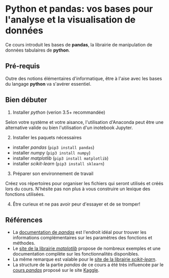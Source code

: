 # Python et pandas: vos bases pour l'analyse et la visualisation de données

Ce cours introduit les bases de **pandas**, la librairie de manipulation de données tabulaires de **python**.

## Pré-requis

Outre des notions élémentaires d'informatique, être à l'aise avec les bases du langage **python** va s'avérer essentiel.

## Bien débuter

1. Installer *python* (verion 3.5+ recommandée)

Selon votre système et votre aisance, l'utilisation d'Anaconda peut être une alternative valide ou bien l'utilisation d'un inotebook Jupyter.

2. Installer les paquets nécessaires

* installer *pandas* (`pip3 install pandas`)
* installer *numpy* (`pip3 install numpy`)
* installer *matplotlib* (`pip3 install matplotlib`)
* installer *scikit-learn* (`pip3 install sklearn`)

3. Préparer son environnement de travail

Créez vos répertoires pour organiser les fichiers qui seront utilisés et créés lors du cours. N'hésite pas non plus à vous construire un lexique des fonctions utilisées.

4. Être curieux et ne pas avoir peur d'essayer et de se tromper!

## Références

* La [documentation de *pandas*](https://pandas.pydata.org/docs/reference/index.html) est l'endroit idéal pour trouver les informations complémentaires sur les paramètres des fonctions et méthodes.
* Le [site de la librairie *matplotlib*](https://matplotlib.org) propose de nombreux exemples et une documentation complète sur les fonctionnalités disponibles.
* La même remarque est valable pour le [site de la librairie *scikit-learn*](https://scikit-learn.org/stable/).
* La structure de la partie *pandas* de ce cours a été très influencée par le [cours *pandas*](https://www.kaggle.com/learn/pandas) proposé sur le site [Kaggle](https://www.kaggle.com).
